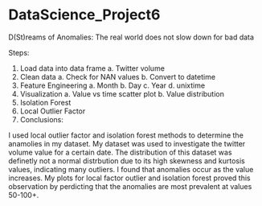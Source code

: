 # DataScience_Project6
D(St)reams of Anomalies: The real world does not slow down for bad data

Steps:
1.	Load data into data frame
a.	Twitter volume
2.	Clean data
a.	Check for NAN values
b.	Convert to datetime
3.	Feature Engineering
a.	Month
b.	Day
c.	Year
d.	unixtime
4.	Visualization
a.	Value vs time scatter plot
b.	Value distribution
5.	Isolation Forest
6.	Local Outlier Factor
7.	Conclusions:

I used local outlier factor and isolation forest methods to determine the anamolies in my dataset. My dataset was used to investigate the twitter volume value for a certain date. The distribution of this dataset was definetly not a normal distrbution due to its high skewness and kurtosis values, indicating many outliers. I found that anomalies occur as the value increases. My plots for local factor outlier and isolation forest proved this observation by perdicting that the anomalies are most prevalent at values 50-100+.
